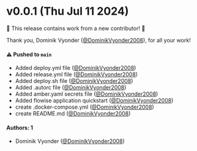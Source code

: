 # v0.0.1 (Thu Jul 11 2024)

:tada: This release contains work from a new contributor! :tada:

Thank you, Dominik Vyonder ([@DominikVyonder2008](https://github.com/DominikVyonder2008)), for all your work!

#### ⚠️ Pushed to `main`

- Added deploy.yml file ([@DominikVyonder2008](https://github.com/DominikVyonder2008))
- Added release.yml file ([@DominikVyonder2008](https://github.com/DominikVyonder2008))
- Added deploy.sh file ([@DominikVyonder2008](https://github.com/DominikVyonder2008))
- Added .autorc file ([@DominikVyonder2008](https://github.com/DominikVyonder2008))
- Added amber.yaml secrets file ([@DominikVyonder2008](https://github.com/DominikVyonder2008))
- Added flowise application quickstart ([@DominikVyonder2008](https://github.com/DominikVyonder2008))
- create .docker-compose.yml ([@DominikVyonder2008](https://github.com/DominikVyonder2008))
- create README.md ([@DominikVyonder2008](https://github.com/DominikVyonder2008))

#### Authors: 1

- Dominik Vyonder ([@DominikVyonder2008](https://github.com/DominikVyonder2008))
